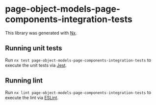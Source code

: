 # page-object-models-page-components-integration-tests

This library was generated with [Nx](https://nx.dev).

## Running unit tests

Run `nx test page-object-models-page-components-integration-tests` to execute the unit tests via [Jest](https://jestjs.io).

## Running lint

Run `nx lint page-object-models-page-components-integration-tests` to execute the lint via [ESLint](https://eslint.org/).
